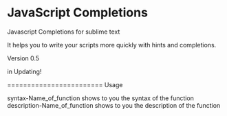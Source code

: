 JavaScript Completions
========================

Javascript Completions for sublime text

It helps you to write your scripts more quickly with hints and completions.

Version 0.5

in Updating!

========================
Usage

syntax-Name_of_function shows to you the syntax of the function
description-Name_of_function shows to you the description of the function
